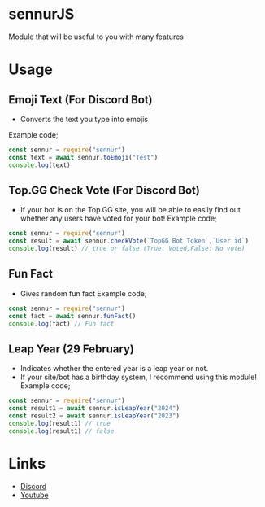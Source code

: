 # sennurJS
Module that will be useful to you with many features

# Usage
## Emoji Text (For Discord Bot)
- Converts the text you type into emojis

Example code;
``` js
const sennur = require("sennur")
const text = await sennur.toEmoji("Test")
console.log(text)
``` 
## Top.GG Check Vote (For Discord Bot)
- If your bot is on the Top.GG site, you will be able to easily find out whether any users have voted for your bot!
Example code;
``` js
const sennur = require("sennur")
const result = await sennur.checkVote(`TopGG Bot Token`,`User id`)
console.log(result) // true or false (True: Voted,False: No vote)
```

## Fun Fact
- Gives random fun fact
Example code;
```js
const sennur = require("sennur")
const fact = await sennur.funFact()
console.log(fact) // Fun fact
```

## Leap Year (29 February)
- Indicates whether the entered year is a leap year or not.
- If your site/bot has a birthday system, I recommend using this module!
Example code;
``` js
const sennur = require("sennur")
const result1 = await sennur.isLeapYear("2024")
const result2 = await sennur.isLeapYear("2023")
console.log(result1) // true
console.log(result1) // false
```
# Links
- [Discord](https://discord.gg/nTa2qttkUa)
- [Youtube](https://www.youtube.com/channel/UCakcpjCJKKAJ-6B-fzjnVyA)
